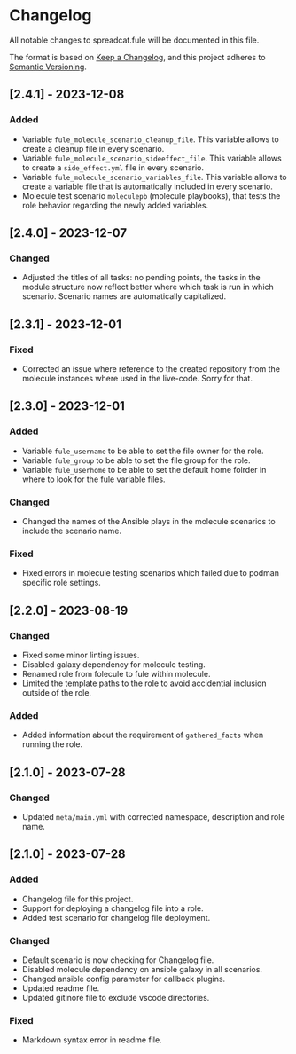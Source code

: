 # Changelog

All notable changes to spreadcat.fule will be documented in this file.

The format is based on [Keep a Changelog](https://keepachangelog.com/en/1.0.0/),
and this project adheres to [Semantic Versioning](https://semver.org/spec/v2.0.0.html).

## [2.4.1] - 2023-12-08

### Added

- Variable `fule_molecule_scenario_cleanup_file`. This variable allows to create a cleanup file in every scenario.
- Variable `fule_molecule_scenario_sideeffect_file`. This variable allows to create a `side_effect.yml` file in every
    scenario.
- Variable `fule_molecule_scenario_variables_file`. This variable allows to create a variable file that is automatically
    included in every scenario.
- Molecule test scenario `moleculepb` (molecule playbooks), that tests the role behavior regarding the newly added
    variables.

## [2.4.0] - 2023-12-07

### Changed

- Adjusted the titles of all tasks: no pending points, the tasks in the module structure now reflect better where which
    task is run in which scenario. Scenario names are automatically capitalized.

## [2.3.1] - 2023-12-01

### Fixed

- Corrected an issue where reference to the created repository from the molecule instances where used in the live-code.
    Sorry for that.

## [2.3.0] - 2023-12-01

### Added

- Variable `fule_username` to be able to set the file owner for the role.
- Variable `fule_group` to be able to set the file group for the role.
- Variable `fule_userhome` to be able to set the default home folrder in where to look for the fule variable files.

### Changed

- Changed the names of the Ansible plays in the molecule scenarios to include the scenario name.

### Fixed

- Fixed errors in molecule testing scenarios which failed due to podman specific role settings.

## [2.2.0] - 2023-08-19

### Changed

- Fixed some minor linting issues.
- Disabled galaxy dependency for molecule testing.
- Renamed role from folecule to fule within molecule.
- Limited the template paths to the role to avoid accidential inclusion outside of the role.

### Added

- Added information about the requirement of `gathered_facts` when running the role.

## [2.1.0] - 2023-07-28

### Changed

- Updated `meta/main.yml` with corrected namespace, description and role name.

## [2.1.0] - 2023-07-28

### Added

- Changelog file for this project.
- Support for deploying a changelog file into a role.
- Added test scenario for changelog file deployment.

### Changed

- Default scenario is now checking for Changelog file.
- Disabled molecule dependency on ansible galaxy in all scenarios.
- Changed ansible config parameter for callback plugins.
- Updated readme file.
- Updated gitinore file to exclude vscode directories.

### Fixed

- Markdown syntax error in readme file.
